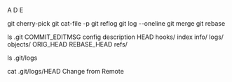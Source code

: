 A
D
E

git cherry-pick <sha>
git cat-file -p <sha>
git reflog
git log --oneline
git merge
git rebase

ls .git
COMMIT_EDITMSG config description HEAD hooks/ index info/ logs/ objects/ ORIG_HEAD REBASE_HEAD refs/

ls .git/logs

cat .git/logs/HEAD
Change from Remote
